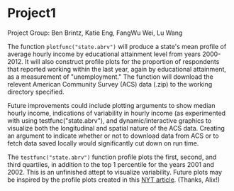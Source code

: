 Project1
========

Project Group: Ben Brintz, Katie Eng, FangWu Wei, Lu Wang

The function `plotfunc("state.abrv")` will produce a state's mean profile of average hourly income by educational attainment level from years 2000-2012. It will also construct profile plots for the proportion of respondents that reported working within the last year, again by educational attainment, as a measurement of "unemployment." The function will download the relevent American Community Survey (ACS) data (.zip) to the working directory specified.

Future improvements could include plotting arguments to show median hourly income, indications of variability in hourly income (as experimented with using testfunc("state.abrv"), and dynamic/interactive graphics to visualize both the longitudinal and spatial nature of the ACS data. Creating an argument to indicate whether or not to download data from ACS or to fetch data saved locally would significantly cut down on run time.

The `testfunc("state.abrv")` function profile plots the first, second, and third quartiles, in addition to the top 1 percentile for the years 2001 and 2002. This is an unfinished attept to visualize variability. Future plots may be inspired by the profile plots created in this [NYT article](http://www.nytimes.com/2014/04/23/upshot/the-american-middle-class-is-no-longer-the-worlds-richest.html?src=me&ref=general&_r=0). (Thanks, Alix!)
